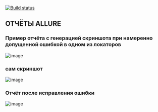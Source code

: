 [![Build status](https://ci.appveyor.com/api/projects/status/x7gtavhb6cphxkpk/branch/main?svg=true)](https://ci.appveyor.com/project/Kozyavin/patterns/branch/main)

## **ОТЧЁТЫ ALLURE**
### Пример отчёта с генерацией скриншота при намеренно допущенной ошибкой в одном из локаторов
![image](https://github.com/Kozyavin/Patterns/assets/127535915/b55192e2-799b-4dc7-a920-1c32751c0f86)
### сам скриншот
![image](https://github.com/Kozyavin/Patterns/assets/127535915/a817c273-4e8f-4d3b-928a-bc29127279f9)
### Отчёт после исправления ошибки
![image](https://github.com/Kozyavin/Patterns/assets/127535915/d5c27963-4352-469c-b7d0-82f40db231e3)

